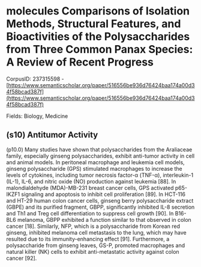 # molecules Comparisons of Isolation Methods, Structural Features, and Bioactivities of the Polysaccharides from Three Common Panax Species: A Review of Recent Progress

CorpusID: 237315598 - [https://www.semanticscholar.org/paper/516556be936d76424baa174a00d34f58bcad387f](https://www.semanticscholar.org/paper/516556be936d76424baa174a00d34f58bcad387f)

Fields: Biology, Medicine

## (s10) Antitumor Activity
(p10.0) Many studies have shown that polysaccharides from the Araliaceae family, especially ginseng polysaccharides, exhibit anti-tumor activity in cell and animal models. In peritoneal macrophage and leukemia cell models, ginseng polysaccharide (GPS) stimulated macrophages to increase the levels of cytokines, including tumor necrosis factor-α (TNF-α), interleukin-1 (IL-1), IL-6, and nitric oxide (NO) production against leukemia [88]. In malondialdehyde (MDA)-MB-231 breast cancer cells, GPS activated p65-IKZF1 signaling and apoptosis to inhibit cell proliferation [89]. In HCT-116 and HT-29 human colon cancer cells, ginseng berry polysaccharide extract (GBPE) and its purified fragment, GBPP, significantly inhibited IL-8 secretion and Th1 and Treg cell differentiation to suppress cell growth [90]. In B16-BL6 melanoma, GBPP exhibited a function similar to that observed in colon cancer [18]. Similarly, NFP, which is a polysaccharide from Korean red ginseng, inhibited melanoma cell metastasis to the lung, which may have resulted due to its immunity-enhancing effect [91]. Furthermore, a polysaccharide from ginseng leaves, GS-P, promoted macrophages and natural killer (NK) cells to exhibit anti-metastatic activity against colon cancer [92].
